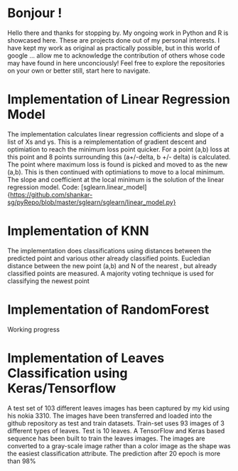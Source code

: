 # Bonjour !
Hello there and thanks for stopping by. My ongoing work in Python and R is showcased here. These are projects done out of my personal interests. I have kept my work as original as practically possible, but in this world of google ... allow me to acknowledge the contribution of others whose code may have found in here unconciously! Feel free to explore the repositories on your own or better still, start here to navigate. 

# Implementation of Linear Regression Model
The implementation calculates linear regression cofficients and slope of a list of Xs and ys. This is a reimplementation of gradient descent and optimiation to reach the minimum loss point quicker. For a point (a,b) loss at this point and 8 points surrounding this (a+/-delta, b +/- delta) is calculated. The point where maximum loss is found is picked and moved to as the new (a,b). This is then continued with optimiations to move to a local minimum. The slope and coefficient at the local minimum is the solution of the linear regression model. 
Code: [sglearn.linear_model]{https://github.com/shankar-sg/pyRepo/blob/master/sglearn/sglearn/linear_model.py}

# Implementation of KNN
The implementation does classifications using distances between the predicted point and various other already classified points. Eucledian distance between the new point (a,b) and N of the nearest , but already classified points are measured. A majority voting technique is used for classifying the newest point

# Implementation of RandomForest
Working progress

# Implementation of Leaves Classification using Keras/Tensorflow
A test set of 103 different leaves images has been captured by my kid using his nokia 3310. The images have been transferred and loaded into the github repository as test and train datasets. Train-set uses 93 images of 3 different types of leaves. Test is 10 leaves. A TensorFlow and Keras based sequence has been built to train the leaves images. The images are converted to a gray-scale image rather than a color image as the shape was the easiest classification attribute. The prediction after 20 epoch is more than 98%
